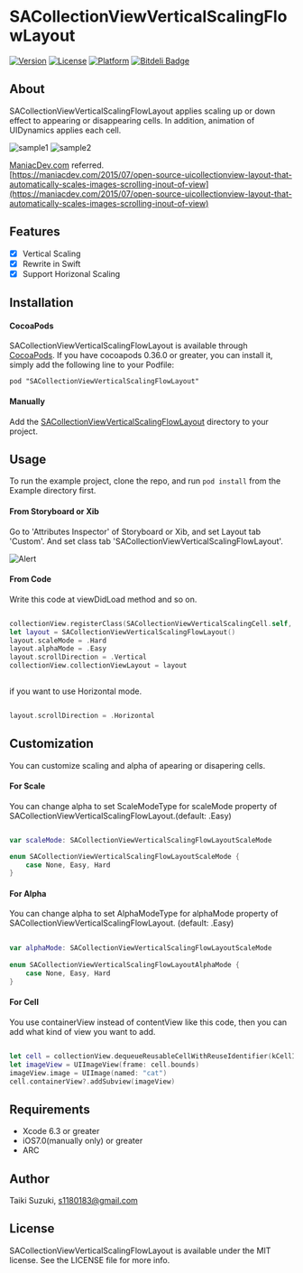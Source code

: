 # SACollectionViewVerticalScalingFlowLayout

[![Version](https://img.shields.io/cocoapods/v/SACollectionViewVerticalScalingFlowLayout.svg?style=flat)](http://cocoadocs.org/docsets/SACollectionViewVerticalScalingFlowLayout)
[![License](https://img.shields.io/cocoapods/l/SACollectionViewVerticalScalingFlowLayout.svg?style=flat)](http://cocoadocs.org/docsets/SACollectionViewVerticalScalingFlowLayout)
[![Platform](https://img.shields.io/cocoapods/p/SACollectionViewVerticalScalingFlowLayout.svg?style=flat)](http://cocoadocs.org/docsets/SACollectionViewVerticalScalingFlowLayout)
[![Bitdeli Badge](https://d2weczhvl823v0.cloudfront.net/szk-atmosphere/sacollectionviewverticalscalingflowlayout/trend.png)](https://bitdeli.com/free "Bitdeli Badge")

## About

SACollectionViewVerticalScalingFlowLayout applies scaling up or down effect to appearing or disappearing cells. In addition, animation of UIDynamics applies each cell.

![sample1](./SampleImage/sample1.gif) ![sample2](./SampleImage/sample2.gif)

[ManiacDev.com](https://maniacdev.com/) referred.  
[https://maniacdev.com/2015/07/open-source-uicollectionview-layout-that-automatically-scales-images-scrolling-inout-of-view](https://maniacdev.com/2015/07/open-source-uicollectionview-layout-that-automatically-scales-images-scrolling-inout-of-view)

## Features

- [x] Vertical Scaling
- [x] Rewrite in Swift 
- [x] Support Horizonal Scaling

## Installation

#### CocoaPods

SACollectionViewVerticalScalingFlowLayout is available through [CocoaPods](http://cocoapods.org). If you have cocoapods 0.36.0 or greater, you can install
it, simply add the following line to your Podfile:

    pod "SACollectionViewVerticalScalingFlowLayout"

#### Manually

Add the [SACollectionViewVerticalScalingFlowLayout](./SACollectionViewVerticalScalingFlowLayout) directory to your project. 


## Usage

To run the example project, clone the repo, and run `pod install` from the Example directory first.

#### From Storyboard or Xib

Go to 'Attributes Inspector' of Storyboard or Xib, and set Layout tab 'Custom'. And set class tab 'SACollectionViewVerticalScalingFlowLayout'.

![Alert](./SampleImage/CollectionView.png)

#### From Code

Write this code at viewDidLoad method and so on.

```swift

collectionView.registerClass(SACollectionViewVerticalScalingCell.self, forCellWithReuseIdentifier:kCellIdentifier)
let layout = SACollectionViewVerticalScalingFlowLayout()
layout.scaleMode = .Hard
layout.alphaMode = .Easy
layout.scrollDirection = .Vertical
collectionView.collectionViewLayout = layout
    
```

if you want to use Horizontal mode.

```swift

layout.scrollDirection = .Horizontal

```

## Customization

You can customize scaling and alpha of apearing or disapering cells.

#### For Scale

You can change alpha to set ScaleModeType for scaleMode property of SACollectionViewVerticalScalingFlowLayout.(default: .Easy)

```swift

var scaleMode: SACollectionViewVerticalScalingFlowLayoutScaleMode

enum SACollectionViewVerticalScalingFlowLayoutScaleMode {
    case None, Easy, Hard
}


```

#### For Alpha

You can change alpha to set AlphaModeType for alphaMode property of SACollectionViewVerticalScalingFlowLayout. (default: .Easy)

``` swift
	
var alphaMode: SACollectionViewVerticalScalingFlowLayoutScaleMode
	
enum SACollectionViewVerticalScalingFlowLayoutAlphaMode {
    case None, Easy, Hard
}

```

#### For Cell

You use containerView instead of contentView like this code, then you can add what kind of view you want to add.

``` swift

let cell = collectionView.dequeueReusableCellWithReuseIdentifier(kCellIdentifier, forIndexPath: indexPath)
let imageView = UIImageView(frame: cell.bounds)
imageView.image = UIImage(named: "cat")
cell.containerView?.addSubview(imageView)

```

## Requirements
- Xcode 6.3 or greater
- iOS7.0(manually only) or greater
- ARC

## Author

Taiki Suzuki, s1180183@gmail.com

## License

SACollectionViewVerticalScalingFlowLayout is available under the MIT license. See the LICENSE file for more info.

